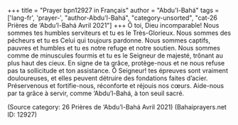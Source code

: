+++
title = "Prayer bpn12927 in Français"
author = "Abdu'l-Bahá"
tags = ['lang-fr', 'prayer-', "author-Abdu'l-Bahá", "category-unsorted", "cat-26 Prières de ‘Abdu’l-Bahá Avril 2021"]
+++
Ô toi, Dieu incomparable! Nous sommes tes humbles serviteurs et tu es le Très-Glorieux. Nous sommes des pécheurs et tu es Celui qui toujours pardonne. Nous sommes captifs, pauvres et humbles et tu es notre refuge et notre soutien. Nous sommes comme de minuscules fourmis et tu es le Seigneur de majesté, trônant au plus haut des cieux. En signe de ta grâce, protège-nous et ne nous refuse pas ta sollicitude et ton assistance. Ô Seigneur! tes épreuves sont vraiment douloureuses, et elles peuvent détruire des fondations faites d’acier. Préservenous et fortifie-nous, réconforte et réjouis nos cœurs. Aide-nous par ta grâce à servir, comme ‘Abdu’l-Bahá, à ton seuil sacré.

(Source category: 26 Prières de ‘Abdu’l-Bahá Avril 2021)
(Bahaiprayers.net ID: 12927)
